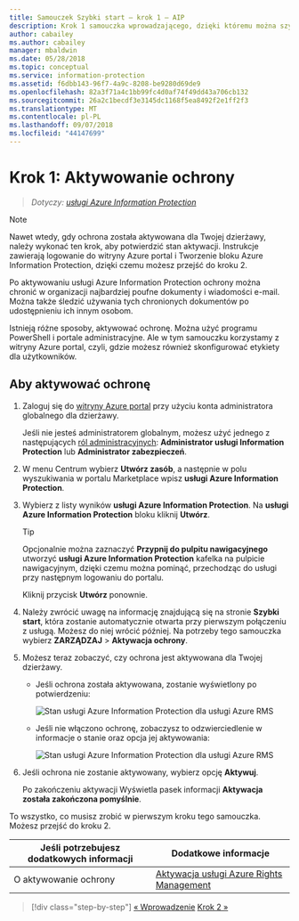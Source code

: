 ```yaml
---
title: Samouczek Szybki start — krok 1 — AIP
description: Krok 1 samouczka wprowadzającego, dzięki któremu można szybko wypróbować usługę Azure Information Protection — aktywować usługę ochrony.
author: cabailey
ms.author: cabailey
manager: mbaldwin
ms.date: 05/28/2018
ms.topic: conceptual
ms.service: information-protection
ms.assetid: f6dbb143-96f7-4a9c-8208-be9280d69de9
ms.openlocfilehash: 82a3f71a4c1bb99fc4d0af74f49dd43a706cb132
ms.sourcegitcommit: 26a2c1becdf3e3145dc1168f5ea8492f2e1ff2f3
ms.translationtype: MT
ms.contentlocale: pl-PL
ms.lasthandoff: 09/07/2018
ms.locfileid: "44147699"
---
```

# <a name="step-1-activate-protection"></a>Krok 1: Aktywowanie ochrony
 
>*Dotyczy: [usługi Azure Information Protection](https://azure.microsoft.com/pricing/details/information-protection)*

> [!NOTE]
>Nawet wtedy, gdy ochrona została aktywowana dla Twojej dzierżawy, należy wykonać ten krok, aby potwierdzić stan aktywacji. Instrukcje zawierają logowanie do witryny Azure portal i Tworzenie bloku Azure Information Protection, dzięki czemu możesz przejść do kroku 2.

Po aktywowaniu usługi Azure Information Protection ochrony można chronić w organizacji najbardziej poufne dokumenty i wiadomości e-mail. Można także śledzić używania tych chronionych dokumentów po udostępnieniu ich innym osobom. 

Istnieją różne sposoby, aktywować ochronę. Można użyć programu PowerShell i portale administracyjne. Ale w tym samouczku korzystamy z witryny Azure portal, czyli, gdzie możesz również skonfigurować etykiety dla użytkowników. 

## <a name="to-activate-protection"></a>Aby aktywować ochronę

1. Zaloguj się do [witryny Azure portal](https://portal.azure.com) przy użyciu konta administratora globalnego dla dzierżawy. 
    
    Jeśli nie jesteś administratorem globalnym, możesz użyć jednego z następujących [ról administracyjnych](/azure/active-directory/active-directory-assign-admin-roles-azure-portal): **Administrator usługi Information Protection** lub **Administrator zabezpieczeń**.

2. W menu Centrum wybierz **Utwórz zasób**, a następnie w polu wyszukiwania w portalu Marketplace wpisz **usługi Azure Information Protection**. 
    
3. Wybierz z listy wyników **usługi Azure Information Protection**. Na **usługi Azure Information Protection** bloku kliknij **Utwórz**.
    
    > [!TIP] 
    > Opcjonalnie można zaznaczyć **Przypnij do pulpitu nawigacyjnego** utworzyć **usługi Azure Information Protection** kafelka na pulpicie nawigacyjnym, dzięki czemu można pominąć, przechodząc do usługi przy następnym logowaniu do portalu.
    
    Kliknij przycisk **Utwórz** ponownie.

4. Należy zwrócić uwagę na informację znajdującą się na stronie **Szybki start**, która zostanie automatycznie otwarta przy pierwszym połączeniu z usługą. Możesz do niej wrócić później. Na potrzeby tego samouczka wybierz **ZARZĄDZAJ** > **Aktywacja ochrony**. 

5. Możesz teraz zobaczyć, czy ochrona jest aktywowana dla Twojej dzierżawy. 
    
    - Jeśli ochrona została aktywowana, zostanie wyświetlony po potwierdzeniu:
        
        ![Stan usługi Azure Information Protection dla usługi Azure RMS](./media/info-protect-azurerms-activated.png)
        
    - Jeśli nie włączono ochronę, zobaczysz to odzwierciedlenie w informacje o stanie oraz opcja jej aktywowania:
        
        ![Stan usługi Azure Information Protection dla usługi Azure RMS](./media/info-protect-azurerms-deactivated.png)

6. Jeśli ochrona nie zostanie aktywowany, wybierz opcję **Aktywuj**. 

    Po zakończeniu aktywacji Wyświetla pasek informacji **Aktywacja została zakończona pomyślnie**.

To wszystko, co musisz zrobić w pierwszym kroku tego samouczka. Możesz przejść do kroku 2.

|Jeśli potrzebujesz dodatkowych informacji|Dodatkowe informacje|
|--------------------------------|--------------------------|
|O aktywowanie ochrony|[Aktywacja usługi Azure Rights Management](activate-service.md)|


>[!div class="step-by-step"]
[&#171; Wprowadzenie](infoprotect-quick-start-tutorial.md)
[Krok 2 &#187;](infoprotect-tutorial-step2.md)


